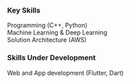 ### Key Skills
Programming (C++, Python)  
Machine Learning & Deep Learning  
Solution Architecture (AWS)  

### Skills Under Development
Web and App development (Flutter, Dart)
